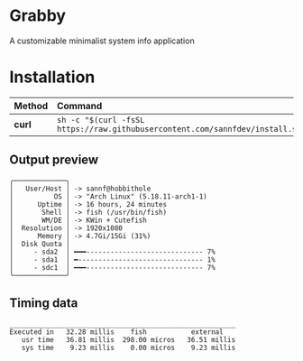 # Grabby
A customizable minimalist system info application

# Installation
| Method    | Command                                                                                           |
| :-------- | :------------------------------------------------------------------------------------------------ |
| **curl**  | `sh -c "$(curl -fsSL https://raw.githubusercontent.com/sannfdev/install.sh)"`|


## Output preview
```
╭─────────────╮
│   User/Host │ -> sannf@hobbithole                                                                             
│          OS │ -> "Arch Linux" (5.18.11-arch1-1)                                                               
│      Uptime │ -> 16 hours, 24 minutes                                                                         
│       Shell │ -> fish (/usr/bin/fish)                                                                         
│       WM/DE │ -> KWin + Cutefish                                                                              
│  Resolution │ -> 1920x1080                                                                                    
│      Memory │ -> 4.7Gi/15Gi (31%)                                                                             
│  Disk Quota │                                                                                                 
│     - sda2  │ ━━━----------------------------- 7%                                                             
│     - sda1  │ ━------------------------------- 1%                                                             
│     - sdc1  │ ━━━----------------------------- 7%                                                             
╰─────────────╯
```

## Timing data
```
________________________________________________________                                                        
Executed in   32.28 millis    fish           external                                                           
   usr time   36.81 millis  298.00 micros   36.51 millis                                                        
   sys time    9.23 millis    0.00 micros    9.23 millis 
```
